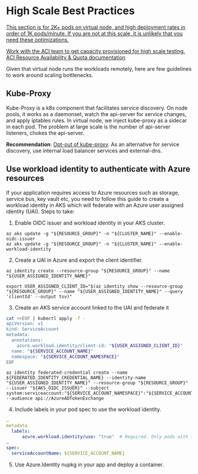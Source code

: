 # High Scale Best Practices

<u>This section is for 2K+ pods on virtual node, and high deployment rates in order of 1K pods/minute. If you are not at this scale, it is unlikely that you need these optimizations.

Work with the ACI team to get capacity provisioned for high scale testing. [ACI Resource Availability & Quota documentation](https://learn.microsoft.com/en-us/azure/container-instances/container-instances-resource-and-quota-limits) </u>

Given that virtual node runs the workloads remotely, here are few guidelines to work around scaling bottlenecks.


## Kube-Proxy
Kube-Proxy is a k8s component that facilitates service discovery. On node pools, it works as a daemonset, watch the api-server for service changes, and apply iptables rules. In virtual node, we inject kube-proxy as a sidecar in each pod. The problem at large scale is the number of api-server listeners, chokes the api-server.

**Recommendation**: [Opt-out of kube-proxy](/Docs/PodCustomizations.md#disable-kube-proxy). As an alternative for service discovery, use internal load balancer services and external-dns.

## Use workload identity to authenticate with Azure resources

If your application requires access to Azure resources such as storage, service bus, key vault etc, you need to follow this guide to create a workload identity in AKS which will federate with an Azure user assigned identity (UAI). Steps to take: 
1.	Enable OIDC issuer and workload identity in your AKS cluster.
```    
az aks update -g "${RESOURCE_GROUP}" -n "${CLUSTER_NAME}" --enable-oidc-issuer
az aks update -g "${RESOURCE_GROUP}" -n "${CLUSTER_NAME}" --enable-workload-identity
```
2.	Create a UAI in Azure and export the client identifier.
```    
az identity create --resource-group "${RESOURCE_GROUP}" --name "${USER_ASSIGNED_IDENTITY_NAME}"

export USER_ASSIGNED_CLIENT_ID="$(az identity show --resource-group "${RESOURCE_GROUP}" --name "${USER_ASSIGNED_IDENTITY_NAME}" --query 'clientId' --output tsv)"
```
3. 	Create an AKS service account linked to the UAI and federate it

``` bash
cat <<EOF | kubectl apply -f -
apiVersion: v1
kind: ServiceAccount
metadata:
  annotations:
    azure.workload.identity/client-id: "${USER_ASSIGNED_CLIENT_ID}"
  name: "${SERVICE_ACCOUNT_NAME}"
  namespace: "${SERVICE_ACCOUNT_NAMESPACE}"
EOF
```
```
az identity federated-credential create --name ${FEDERATED_IDENTITY_CREDENTIAL_NAME} --identity-name "${USER_ASSIGNED_IDENTITY_NAME}" --resource-group "${RESOURCE_GROUP}" --issuer "${AKS_OIDC_ISSUER}" --subject system:serviceaccount:"${SERVICE_ACCOUNT_NAMESPACE}":"${SERVICE_ACCOUNT_NAME}" --audience api://AzureADTokenExchange
```
4.	Include labels in your pod spec to use the workload identity.
``` yaml
…
metadata
  labels:
      azure.workload.identity/use: "true"  # Required. Only pods with this label can use workload identity.
…
spec:
  serviceAccountName: ${SERVICE_ACCOUNT_NAME}
```

5.	Use Azure.Identity nupkg in your app and deploy a container.
